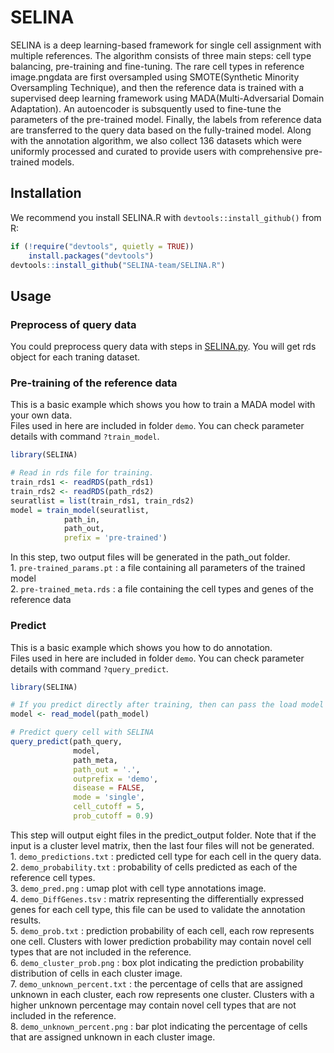 
<!-- README.md is generated from README.Rmd. Please edit that file -->

# SELINA
<!-- badges: start -->

<!-- badges: end -->

SELINA is a deep learning-based framework for single cell assignment
with multiple references. The algorithm consists of three main steps:
cell type balancing, pre-training and fine-tuning. The rare cell types
in reference image.pngdata are first oversampled using SMOTE(Synthetic Minority
Oversampling Technique), and then the reference data is trained with a
supervised deep learning framework using MADA(Multi-Adversarial Domain
Adaptation). An autoencoder is subsquently used to fine-tune the
parameters of the pre-trained model. Finally, the labels from reference
data are transferred to the query data based on the fully-trained model.
Along with the annotation algorithm, we also collect 136 datasets which
were uniformly processed and curated to provide users with comprehensive
pre-trained models.

## Installation

We recommend you install SELINA.R with `devtools::install_github()` from
R:

``` r
if (!require("devtools", quietly = TRUE))
    install.packages("devtools")
devtools::install_github("SELINA-team/SELINA.R")
```

## Usage

### Preprocess of query data

You could preprocess query data with steps in
[SELINA.py](https://github.com/SELINA-team/SELINA.py#preprocess-of-query-data). You will get rds object for each traning dataset.

### Pre-training of the reference data

This is a basic example which shows you how to train a MADA model with
your own data.  
Files used in here are included in folder `demo`. You can check
parameter details with command `?train_model`.

``` r
library(SELINA)

# Read in rds file for training.
train_rds1 <- readRDS(path_rds1)
train_rds2 <- readRDS(path_rds2)
seuratlist = list(train_rds1, train_rds2)
model = train_model(seuratlist,
            path_in,
            path_out,
            prefix = 'pre-trained')
```

In this step, two output files will be generated in the path_out
folder.  
1\. `pre-trained_params.pt` : a file containing all parameters of the
trained model  
2\. `pre-trained_meta.rds` : a file containing the cell types and genes
of the reference data

### Predict

This is a basic example which shows you how to do annotation.  
Files used in here are included in folder `demo`. You can check
parameter details with command `?query_predict`.

``` r
library(SELINA)

# If you predict directly after training, then can pass the load model path step.
model <- read_model(path_model)

# Predict query cell with SELINA
query_predict(path_query,
              model,
              path_meta,
              path_out = '.',
              outprefix = 'demo', 
              disease = FALSE, 
              mode = 'single',
              cell_cutoff = 5,
              prob_cutoff = 0.9)
```

This step will output eight files in the predict\_output folder. Note
that if the input is a cluster level matrix, then the last four files
will not be generated.  
1\. `demo_predictions.txt` : predicted cell type for each cell in the
query data.  
2\. `demo_probability.txt` : probability of cells predicted as each of
the reference cell types.  
3\. `demo_pred.png` : umap plot with cell type annotations image.  
4\. `demo_DiffGenes.tsv` : matrix representing the differentially
expressed genes for each cell type, this file can be used to validate
the annotation results.  
5\. `demo_prob.txt` : prediction probability of each cell, each row
represents one cell. Clusters with lower prediction probability may
contain novel cell types that are not included in the reference.  
6\. `demo_cluster_prob.png` : box plot indicating the prediction
probability distribution of cells in each cluster image.  
7\. `demo_unknown_percent.txt` : the percentage of cells that are
assigned unknown in each cluster, each row represents one cluster.
Clusters with a higher unknown percentage may contain novel cell types
that are not included in the reference.  
8\. `demo_unknown_percent.png` : bar plot indicating the percentage of
cells that are assigned unknown in each cluster image.

